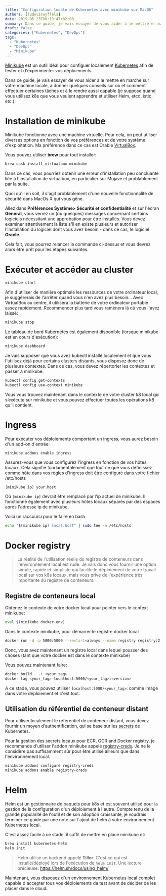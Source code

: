 ```yaml
---
title: "Configuration locale de Kubernetes avec minikube sur MacOS"
authors: [ludovicwyffels]
date: 2019-05-23T08:19:47+02:00
summary: Dans ce guide, je vais essayer de vous aider à le mettre en marche sur votre machine locale, à donner quelques conseils sur où et comment effectuer certaines tâches et à le rendre aussi capable (je suppose quand vous utilisez k8s que vous veulent apprendre et utiliser Helm, etcd, istio, etc.).
draft: false
categories: ["Kubernetes", "DevOps"]
tags:
  - "Kubernetes"
  - "DevOps"
  - "Minikube"
---
```


[Minikube](https://kubernetes.io/docs/setup/minikube/) est un outil idéal pour configuer localement [Kubernetes](https://kubernetes.io/) afin de tester et d'expérimenter vos déploiements.

Dans ce guide, je vais essayer de vous aider à le mettre en marche sur votre machine locale, à donner quelques conseils sur où et comment effectuer certaines tâches et à le rendre aussi capable (je suppose quand vous utilisez k8s que vous veulent apprendre et utiliser Helm, etcd, istio, etc.).

# Installation de minikube

Minikube fonctionne avec une machine virtuelle. Pour cela, on peut utiliser diverses options en fonction de vos préférences et de votre système d'exploitation. Ma préférence dans ce cas est Orable [VirtualBox](https://www.virtualbox.org/wiki/Downloads).

Vous pouvez utiliser **brew** pour tout installer:

```bash
brew cask install virtualbox minikube
```

Dans ce cas, vous pourriez obtenir une erreur d'installation peu concluante liée à l'installation de virtualbox, en particulier sur Mojave et problablement par la suite.

Quoi qu'il en soit, il s'agit problablement d'une nouvelle fonctionnalité de sécurité dans MacOs X qui vous gêne.

Allez dans **Préférences Système> Sécurité et confidentialité** et sur l'écran **Général**, vous verrez un (ou quelques) messages concernant certains logiciels nécessitant une approbation pour être installés. Vous devez examiner attentivement la liste s'il en existe plusieurs et autoriser l'installation du logiciel dont vous avez besoin - dans ce cas, le logiciel **Oracle**.

Cela fait, vous pourrez relancer la commande ci-dessus et vous devrez alors être prêt pour les étapes suivantes.

# Exécuter et accéder au cluster

```bash
minikube start
```

Afin d'utiliser de manière optimale les ressources de votre ordinateur local, je suggérerais de l'arrêter quand vous n'en avez plus besoin… Avec VirtualBox au centre, il utilisera la batterie de votre ordinateur portable assez rapidement. Recommencer plus tard vous ramènera là où vous l'avez laissé:

```bash
minikube stop
```

Le tableau de bord Kubernetes est également disponible (lorsque minikube est en cours d'exécution):

```bash
minikube dashboard
```

Je vais supposer que vous avez kubectl installé localement et que vous l'utilisez déjà pour certains clusters distants, vous disposez donc de plusieurs contextes. Dans ce cas, vous devez répertorier les contextes et passer à minikube.

```bash
kubectl config get-contexts
kubectl config use-context minikube
```

Vous vous trouvez maintenant dans le contexte de votre cluster k8 local qui s’exécute sur minikube et vous pouvez effectuer toutes les opérations k8 qu’il contient.

# Ingress

Pour exécuter vos déploiements comportant un ingress, vous aurez besoin d'un add-on d'entrée:

```bash
minikube addons enable ingress
```

Assurez-vous que vous configurez l'ingress en fonction de vos hôtes locaux. Cela signifie fondamentalement que tout ce que vous définissez comme hôte dans vos règles d'ingress doit être configuré dans votre fichier /etc/hosts

```text
[minikube ip] your.host
```

Où `[minikube ip]` devrait être remplacé par l'ip actuel de minikube. Il fonctionne également avec plusieurs hôtes locaux séparés par des espaces après l'adresse ip de minikube.

Voici un raccourci pour le faire en bash

```bash
echo "$(minikube ip) local.host" | sudo tee -a /etc/hosts
```

# Docker registry

> La réalité de l'utilisation réelle du registre de conteneurs dans l'environnement local est rude. Je vais donc vous fournir une option simple, rapide et simpliste qui facilite le déploiement de votre travail local sur vos k8s locaux, mais vous prive de l'expérience très importante du registre de conteneurs.
## Registre de conteneurs local

Obtenez le contexte de votre docker local pour pointer vers le context minikube: 

```bash
eval $(minikube docker-env)
```

Dans le contexte minikube, pour démarrer le registre docker local

```bash
docker run -d -p 5000:5000 --restart=always --name registry registry:2
```

Donc, vous avez maintenant un registre local dans lequel pousser des choses (tant que votre docker est dans le contexte minikube)

Vous pouvez maintenant faire:

```bash
docker build . -t <your_tag>
docker tag <your_tag> localhost:5000/<your_tag>:<version>
```

A ce stade, vous pouvez utiliser `localhost:5000/<your_tag>`: comme image dans votre déploiement et c'est tout.

## Utilisation du référentiel de conteneur distant

Pour utiliser localement le référentiel de conteneur distant, vous devez fournir un moyen d'authentification, qui se base sur les [secrets](https://kubernetes.io/docs/concepts/configuration/secret/) de Kubernetes.

Pour la gestion des secrets locaux pour ECR, GCR and Docker registry, je recommande d'utiliser l'addon minikube appelé [registry-creds](https://github.com/upmc-enterprises/registry-creds). Je ne le considère pas suffisamment sûr pour être utilisé ailleurs que dans l'environnement local.

```bash
minikube addons configure registry-creds
minikube addons enable registry-creds
```

# Helm

Helm est un gestionnaire de paquets pour k8s et est souvent utilisé pour la gestion de la configuration d'un déploiement à l'autre. Compte tenu de la grande popularité de l'outil et de son adoption croissante, je voudrais terminer ce guide par une note sur l'ajout de helm à votre environnement Kubernetes local.

C'est assez facile à ce stade, il suffit de mettre en place minikube et:

```bash
brew install kubernetes-helm
helm init
```

> Helm utilise un backend appelé **Tiller**. C'est ce qui est installé/déployé lors de l'exécution de `helm init`.
Une lecture précieuse: https://helm.sh/docs/using_helm/

Maintenant, vous disposez d'un environnement Kubernetes local complet capable d'accepter tous vos déploiements de test avant de décider de les placer dans le cloud.
